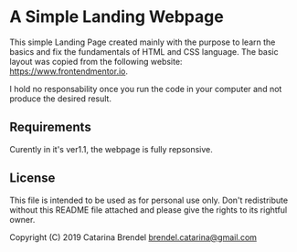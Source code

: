 # A Simple Landing Webpage

This simple Landing Page created mainly with the purpose to learn the basics and fix the fundamentals of HTML and CSS language. 
The basic layout was copied from the following website: https://www.frontendmentor.io.

I hold no responsability once you run the code in your computer and not produce the desired result.

## Requirements

Curently in it's ver1.1, the webpage is fully repsonsive.

## License

This file is intended to be used as for personal use only. Don't redistribute without this README file attached and 
please give the rights to its rightful owner.

Copyright (C) 2019 Catarina Brendel brendel.catarina@gmail.com

